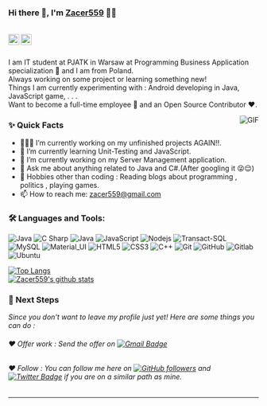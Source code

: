



### Hi there 👋, I'm [Zacer559](https://github.com/zacer559) 👨‍💻

<br/>


<a href="https://twitter.com/super_widower">
  <img align="left" alt="Aman Ansari | Twitter" width="22px" src="https://seeklogo.com/images/T/twitter-logo-A84FE9258E-seeklogo.com.png" />
</a>

<a href="mailto:zacer559@gmail.com">
  <img align="left" alt="Zacer559's Email" width="22px" src="https://seeklogo.com/images/G/gmail-new-2020-logo-32DBE11BB4-seeklogo.com.png" />
</a>


<br />

<br/>

<p>
I am IT student at PJATK in Warsaw at Programming Business Application specialization 🚀 and I am from Poland.
<br/>
Always working on some project or learning something new!
<br/>  
Things I am currently experimenting with : Android developing in Java, JavaScript game, . . .
<br/>
Want to become a full-time employee 💸 and an Open Source Contributor ❤️.
</p>


  <img align="right" alt="GIF" src="https://media.giphy.com/media/Z543HuFdQAmkg/giphy.gif" />
  
### ✨ Quick Facts

- 👨🏽‍💻 I’m currently working on my unfinished projects AGAIN!!.
- 🌱 I’m currently learning Unit-Testing and JavaScript.
- 🔭 I’m currently working on my Server Management application. 
- 💬 Ask me about anything related to Java and C#.(After googling it 😜😌)
- 🎿 Hobbies other than coding : Reading blogs about programming , politics , playing games.
- 📫 How to reach me: zacer559@gmail.com

<!--📝 [Resume]() -->

### 🛠️ Languages and Tools:

![Java](https://img.shields.io/badge/-Java-black?style=flat-square&logo=java)
![C Sharp](https://img.shields.io/badge/-C_Sharp-black?style=flat-square&logo=c%23)
![Java](https://img.shields.io/badge/-Android-black?style=flat-square&logo=android)
![JavaScript](https://img.shields.io/badge/-JavaScript-black?style=flat-square&logo=javascript)
![Nodejs](https://img.shields.io/badge/-Nodejs-black?style=flat-square&logo=Node.js)
![Transact-SQL](https://img.shields.io/badge/-TransactSQL-black?style=flat-square&logo=microsoft-sql-server)
![MySQL](https://img.shields.io/badge/-MySQL-black?style=flat-square&logo=mysql)
![Material_UI](https://img.shields.io/badge/-Material_UI-black?style=flat-square&logo=material-ui)
![HTML5](https://img.shields.io/badge/-HTML5-black?style=flat-square&logo=html5&logoColor=white)
![CSS3](https://img.shields.io/badge/-CSS3-black?style=flat-square&logo=css3)
![C++](https://img.shields.io/badge/-C++-black?style=flat-square&logo=c)
![Git](https://img.shields.io/badge/-Git-black?style=flat-square&logo=git)
![GitHub](https://img.shields.io/badge/-GitHub-black?style=flat-square&logo=github)
![Gitlab](https://img.shields.io/badge/-Gitlab-black?style=flat-square&logo=gitlab)
![Ubuntu](https://img.shields.io/badge/-Ubuntu-black?style=flat-square&logo=ubuntu)

[![Top Langs](https://github-readme-stats.vercel.app/api/top-langs/?username=zacer559&layout=compact&theme=nightowl&amount=10)](https://github.com/anuraghazra/github-readme-stats)
<br/>
[![Zacer559's github stats](https://github-readme-stats.vercel.app/api?username=Zacer559&count_private=true&theme=nightowl)](https://github.com/anuraghazra/github-readme-stats)

### 👣 Next Steps

_Since you don't want to leave my profile just yet! Here are some things you can do :_

###### ❤️ Offer work : Send the offer on [![Gmail Badge](https://img.shields.io/badge/zacer559@gmail.com-c14438?style=flat-square&logo=Gmail&logoColor=white&link=mailto:zacer559@gmail.com)](mailto:zacer559@gmail.com)

###### ❤️ Follow : You can follow me here on [![GitHub followers](https://img.shields.io/github/followers/zacer559?label=Follow&style=social)](https://github.com/zacer559/?tab=follow) and [![Twitter Badge](https://img.shields.io/badge/-@super_widower-1ca0f1?style=flat-square&labelColor=1ca0f1&logo=twitter&logoColor=white&link=https://twitter.com/super_widower)](https://twitter.com/super_widower) if you are on a similar path as mine.
----------------------------------------------------------
